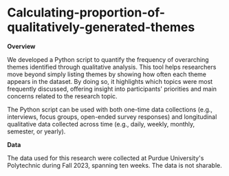 # Calculating-proportion-of-qualitatively-generated-themes
**Overview**

We developed a Python script to quantify the frequency of overarching themes identified through qualitative analysis. This tool helps researchers move beyond simply listing themes by showing how often each theme appears in the dataset. By doing so, it highlights which topics were most frequently discussed, offering insight into participants' priorities and main concerns related to the research topic.

The Python script can be used with both one-time data collections (e.g., interviews, focus groups, open-ended survey responses) and longitudinal qualitative data collected across time (e.g., daily, weekly, monthly, semester, or yearly).

**Data**

The data used for this research were collected at Purdue University's Polytechnic during Fall 2023, spanning ten weeks. The data is not sharable.  
